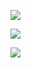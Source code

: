 <div style='align: center;'>
    <p style='align: center;'>
        <img src='https://github-readme-stats.vercel.app/api?line_height=27&username=hansbug&show_icons=true&theme=solarized-light'/>
    </p>
    <p style='align: center;'>
        <img src='https://github-readme-stats.vercel.app/api/wakatime?username=HansBug&theme=solarized-light'/>
    </p>
    <p style='align: center;'>
        <img src="https://github-readme-stats.vercel.app/api/top-langs/?username=hansbug&layout=compact&theme=solarized-light"/>
    </p>
</div>